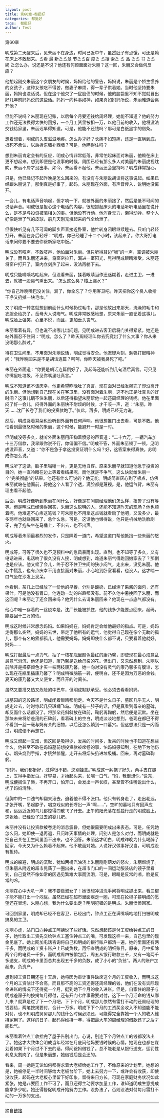 ```yaml
---
layout: post
title: 第60章-都挺好
categories: 都挺好
tags:  都挺好
author: Test
---
```


第60章

明成第二天醒来后，见朱丽不在身边，时间已近中午，虽然肚子有点饿，可还是赖在床上不敢起来。≦看 最 新≧≦章 节≧≦百 度≧ ≦搜 索≧ ≦ 品 ≧≦ 书 ≧≦ 網 ≧怎么办，说还是不说？他还有何颜面面对朱丽？这一回，朱丽又会做何反应？



他想起刚交朱丽这个女朋友的时候，妈妈给他的警告，妈妈说，朱丽是个娇生惯养的女孩子，这种女孩吃不得苦，做妻子麻烦，得一辈子供着她。当时他坚持要朱丽，妈妈也没话说。但在这个他欠了一屁股债的时候，他的脑袋里不知不觉就冒出好几年前妈妈说的这些话。妈妈一向料事如神，如果真如妈妈所说，朱丽难道会离开他？



但能不说吗？朱丽现在记账，以后每个月要还钱给周经理，她能不知道？他的努力工作还无法换得太快的回报，一个月工资里被扣一万，以他目前的收入，他将没法交钱给家里，朱丽迟早得知道。可是，他能不还钱吗？那可是白纸黑字的借条。



想着想着，明成的头皮滋滋地疼。怎么办才好？长痛不如短痛，还是一直瞒到底，抵死不承认，以后拆东墙补西墙？可是，他瞒得住吗？



想到朱丽肯定会有的反应，明成心情非常低落，非常怕起床面对朱丽，他赖在床上更不想起来。想到即便是他没事的时候，周围已经有那么多人对美丽的朱丽虎视眈眈，朱丽不屑才没出事，如今，朱丽看不起他，朱丽还会坚持吗？明成非常担心。



只是，他已经记不起昨晚是怎么回来的，有没有与朱丽说胡话将这事说起。如果已经跟朱丽说了，那倒真是好事了，起码，朱丽现在外面，有声音传入，说明她没离开。



一会儿，有电话声音响起，但才响一下，就被外面的朱丽接了，然后是低不可闻的说话声音。明成很是担心这个电话的内容，很想抓起床头的电话听听电话里在说什么，是不是与投资被骗相关的事。但他没有行动，他浑身无力，懒得动弹，整个人好像是泄了气的皮球，前几天刚充填起来的气全给泄了。



但很快听见有几不可闻的脚步声音接近卧室，他忙转身闭眼继续睡去。只听门轻轻打开，朱丽在身后轻呼：“明成，你已经睡了十二个小时，该起来了。你大哥打电话来问你要不要去你爸新家吃中饭。”



明成没有吱声，不敢吱声，他怕面对朱丽。但只听得耳边“嘀”的一声，空调被朱丽关了。而且朱丽还进来，将窗帘拉开，漏进一室阳光，晃得明成眼睛难受。朱丽还将窗户打开了，室内立刻热了起来，没法再躺下去。



明成只能嘀嘀咕咕起床，但没看朱丽，揉着眼睛当作还迷糊着，走进主卫，一进去，就被一股臭气熏出来。“怎么这么臭？楼上漏水？”



“你自己昨晚嘴巴没关住，漏了，你全忘了？你用客卫吧。昨天把你这个臭人收拾干净又扔掉一块毛巾。”



又？明成一转念就想到前面什么时候扔过毛巾，那是他放出来那天，洗澡的毛巾和衣服全给扔了。岳母大人说晦气。明成非常敏感地想，原来朱丽一直记着这事儿。明成脸上强笑，心里不悦，而且，更加垂头丧气。



朱丽看着有异，但也说不出哪儿岀问题，见明成进去客卫后将门关得紧紧，她还是站外面忍不住问：“明成，怎么了？昨天周经理叫你去究竟岀了什么大事？你从来没喝那么醉过。”



待在卫生间里，不用面对朱丽说话，明成觉得安全。他迟疑片刻，勉强打起精神问：“我昨晚回来是不是胡话连篇？呵呵，你昨天被我臭死了吧。”



朱丽在外面道：“你要是胡话连篇倒好了，我起码还能听到几句酒后真言。可只见你嘴里吐垃圾，不见你嘴里吐真言。”



明成不知道该不该庆幸，他更希望昨晚吐了真言，现在面对已经发飙完了却没离开的朱丽。但他想到自己现在关在客卫里，没有面对着朱丽，这不也正是吐真言的好时间？这事儿瞒不住朱丽，以后还得指望朱丽帮他一起还周经理的钱呢。他在里面闷了好一会儿，闷得外面的朱丽快不耐烦的时候，才干咳一声，道：“朱丽，昨天……沈厂长卷了我们的投资款跑了。”仅此，再多，明成已经无力说。



然后，明成竖着耳朵也没听到外面有任何声响。他很想推门出去看，可是不敢。他怕看到最愤怒时候的朱丽，这个时候，能避开一时是一时。



但明成没等多久，就听外面朱丽用压抑着愤怒的声音道：“二十六万，一辆汽车加十三万借款，我早跟你说不行，你偏偏不信。”明成不答，外面朱丽顿了一顿，见明成没声音，又道：“你不是急于拿这投资证明什么吗？好，这答案来得真快。苏明成你怎么说。”



明成听了这话，脑子里嗡嗡一片，更是无地自容。原来朱丽早就知道他急于投资的目的，她一直冷眼在边上等着看结果呢，而他就是不争气，这么快就给朱丽一个“完美彻底”的结果。他还有什么可说的？他无能。明成简直灰心到了极点，仿佛朱丽就站在他面前，将他这个人看了个透，满脸都是蔑视。是，他运气背，朱丽有理由看不起他。



后面，明成好像听到朱丽在问什么，好像是在问周经理他们怎么样，报警了没有等等。但是明成已经懒得回答，朱丽这么聪明的人，还能不知道昨天的现场？他也烦着呢，他难道不心疼这笔钱？可朱丽也不用拿这点钱就看扁了他吧，又没多少，最多两年也就赚回来了，急什么急。可是，这话他也懒得说，他只是机械地洗脸刷牙，完了抱头坐在马桶上，不出去，也不出声。



明成等着朱丽最暴烈的发作，只是隔着一道门，希望这道门帮他抵挡一些朱丽的怒火。



明成等，可等了很久也不见预料中的急风暴雨出现。直到，也不知等了多久，又有电话进来，电话响了很久没有人接，明成想到，难道朱丽气得跑回娘家去了？那倒也是应该。他又候了会儿，终于忍不住卫生间的狭小闷气，走出来，没见朱丽。他心中慌乱，也有点庆幸不用直接面对朱丽，小心地到卧室看看，也没人。这才喘一口气坐在沙发上发呆。



他看到，茶几上已经放了一份他的早餐，分别是酸奶，已经涂了果酱的面包，还有果汁。可是他没有胃口，他连动一动的兴趣都没有。前不久他中暑挽回了朱丽，而这回呢？朱丽走了还会回来吗？他凭什么去请朱丽回来？他现在一点底气都没有。



他心中唯一存着的一丝侥幸是，沈厂长能被抓住，他的钱多少能要点回来，起码，能要回十三万的债。



明成这时候非常想念妈妈。如果妈妈在，妈妈肯定会给他最好的指点。可是，妈妈走得那么突然，妈妈的去世，带走了他所有的运气，他觉得自己现在像个无助的孤儿，那个有名的雾都孤儿，他需要妈妈。妈妈即使什么都不说，只要看着他就好。妈妈……



明成打起最后一点力气，抽了一枝花瓶里颜色最红的康乃馨，即使现在最心烦意乱最意气消沉，他还是知道，康乃馨是送给母亲的花。但出门，又忽然想到，朱丽以前除非是搭搭颜色才买一枝两枝康乃馨，她一向对没有灵气的康乃馨多有腹诽，怎么现在花瓶里插康乃馨了？明成稍微脑筋一转，便明白，还不是因为万恶的金钱。夏天的康乃馨又大又便宜，而且开的时间长。



虽然又要搭又热又危险的中巴车，但明成默默承受。他必须去看看妈妈。



进墓园的这段路径，明成闭着眼睛都能走。今天不是什么日子，墓区几乎无人，明成走过去，时时惊起几只斑斓飞鸟。明成有一腔子的话，但是真看到母亲的墓碑，却反而什么话都没了。将那朵花斜斜放在碑前，鞠躬再鞠躬，然后便是沉默。坐在那块未来将给爸用的石碑前，看着碑上的空白，明成淡淡地想到，爸现在都巴不得不看到一丝一毫与妈有关的旧物，以后还怎么躺到一口墓穴。但这想法只是一闪而过，明成便不再想它。



明成又燃起一支烟，但这回是吸得少，发呆的时间多，发呆的时候也不知道在想些什么，他甚至不敢在妈妈墓前想投资款被席卷的事，怕妈妈感知到，在地下为他伤心。烟头烧到手指，才恍然惊醒，走开去将烟头扔进垃圾桶。回来，再对墓碑鞠躬。



“妈妈，我们都挺好，过得很不错，您别挂念。”明成这一躬拖了好久，两手支在腿上，支得手指发白。好容易，才抬起头来，长喘一口气，“妈，我很想你。”说完，明成便抿住了唇，不再开口，怕开口，会发出一声长叹，甚至管不住嘴说出什么，扰了妈妈清静。



但胸中的一口浊气却翻来滚去，迫着他不得不张口。他只有转身走了，走出老远，才张开嘴，吊起脖子，唱京戏似的长呼岀一声“啊……”，空旷的墓地只有回声应和，远远近近的鸟儿都惊得四散飞了开去。正午的阳光落在孤独行走的明成脸上，这张脸，已经没了过去的婴儿肥。



朱丽并没有让投资款被卷走的消息震昏，但她很需要明成出来表态。可是，任凭她怎么问，她即使一退再退，只问昨天事情的处理，问别人是怎么对付，而明成就是把自己关在卫生间里面不出来，也不回答。朱丽这才明白，明成昨晚为什么喝醉了回家，今天又为什么赖着不起床。他不敢面对她。人说好汉做事好汉当，可明成没有担待。



明成的躲避，明成的沉默，犹如两桶汽油浇上朱丽刚刚萌发的怒火，朱丽燃烧了。但朱丽从附近的超市晃荡了一圈出来，在超市门口的一间运动服装店的镜子里看到，自己竟然不像如常的因遇见繁难大事而流泪，可是，眼睛是反常的凉，脸是反常的冷。



朱丽在心中大吼一声：我不要做淑女了！她很想冲进洗手间将明成抓出来，看三棍子能不能打岀一个闷屁。虽然已经在超市里面疾走一圈，可现在抡棍子揍明成的愿望还在冒泡，朱丽心想，我为什么要出走？明明犯错的是明成。朱丽愤愤回家。



可回到家里，明成却已经不在客卫，已经出门，钟点工正在满嘴嘀咕地打扫被明成搞臭的主卫。



朱丽心虚，站门口向钟点工阿姨说了些好话。忽然想起该是付工资给钟点工的日子，她忙取出工资先交给钟点工塞住钟点工的嘴，可发现这样一来，自己包里的现金见底了。她上网加电话咨询将自己和明成的银行账户都清一遍，她的里面还有两千多，而明成的工资卡账户上已成负数。再细查明成的明细账目，原来，月中扣除两个月的电费一千多，而明成周四被偷包后，周五从银行取款三千，又有一笔两千多透支，明成的卡里面总共出现五千多的负数，成了小小的“负翁”。两人的账户加起来，负资产。



想到领工资日期还在十天后，她将因为审计事件缺席这个月的工资收入，而明成这个月的工资估计不会高，而且那不高的工资还得还周经理的钱，他们在没有实际现金进账的情况下还得挺一个月，挺到她下个月的收入进账。但是，自家住的房子与明成爸房子的按揭每月得付，还有开门七件事需要对付，这下一个月活命的钱从哪儿来？就算是过了下一个月吧，下下个月，明成那儿依然有雷打不动的还周经理的钱要给，两笔按揭要付，合计一万多。明成下下个月的工资奖金收入不知道能不能对付，也不知明成舅舅那儿的钱什么时候必须还，可能得完全靠她一个人的收入维持家用了。这样的日子，起码得维持一年，得把最大笔的周经理的借款还了之后才能松气。



朱丽看着钟点工收拾完了屋子告别出门，心说，别连下个月钟点工的钱都没法出了。她这才大致体会明成当年经常在月底问他妈要钱时候的心情，她现在也都在谋划着如果下个月过不下去的话，得问爸妈借钱了。总不能老是从银行透支，惩罚性利息太割肉了。但是朱丽想，她借钱后是会还的。



看来，周一她是无论如何都得求着大老板给她工作了，不像原来的计划里，她想的是，她被停足一半时间够给大老板台阶下，她上去努力一下，或许会有收获，即使没收获，起码在大老板心里留下好印象，留待来日方长。可现在家庭财务状况如此紧张，她是非要回工作不可了，而且还得主动要求加量工作，谁知道明成生意提成能拿多少呢。她还得督促明成开始努力工作。没办法了，否则没法对付每月雷打不动的一万多的支出。







*****

摘自[链接](https://m.vodtw.com/wapbook-53717-32938834/)